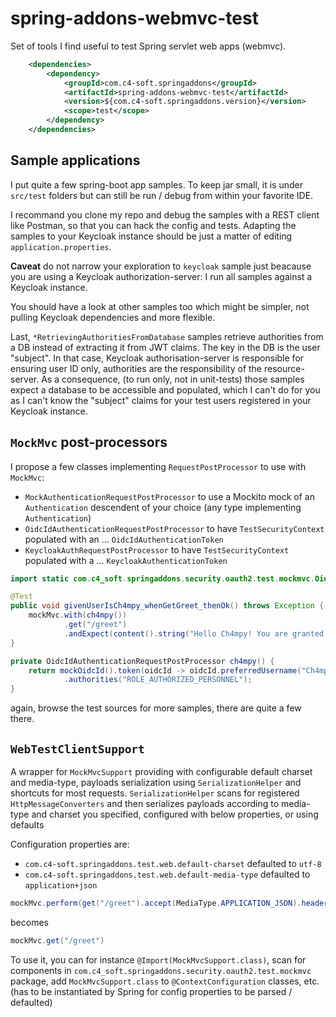 # spring-addons-webmvc-test

Set of tools I find useful to test Spring servlet web apps (webmvc).

```xml
	<dependencies>
		<dependency>
			<groupId>com.c4-soft.springaddons</groupId>
			<artifactId>spring-addons-webmvc-test</artifactId>
			<version>${com.c4-soft.springaddons.version}</version>
			<scope>test</scope>
		</dependency>
	</dependencies>
```

## Sample applications

I put quite a few spring-boot app samples. To keep jar small, it is under `src/test` folders but can still be run / debug from within your favorite IDE.

I recommand you clone my repo and debug the samples with a REST client like Postman, so that you can hack the config and tests.
Adapting the samples to your Keycloak instance should be just a matter of editing `application.properties`.

**Caveat** do not narrow your exploration to `keycloak` sample just beacause you are using a Keycloak authorization-server:
I run all samples against a Keycloak instance.

You should have a look at other samples too which might be simpler, not pulling Keycloak dependencies and more flexible.

Last, `*RetrievingAuthoritiesFromDatabase` samples retrieve authorities from a DB instead of extracting it from JWT claims. The key in the DB is the user "subject".
In that case, Keycloak authorisation-server is responsible for ensuring user ID only, authorities are the responsibility of the resource-server.
As a consequence, (to run only, not in unit-tests) those samples expect a database to be accessible and populated, which I can't do for you
as I can't know the "subject" claims for your test users registered in your Keycloak instance.

## `MockMvc` post-processors

I propose a few classes implementing `RequestPostProcessor` to use with `MockMvc`:

- `MockAuthenticationRequestPostProcessor` to use a Mockito mock of an `Authentication` descendent of your choice (any type implementing `Authentication`)
- `OidcIdAuthenticationRequestPostProcessor` to have `TestSecurityContext` populated with an ... `OidcIdAuthenticationToken`
- `KeycloakAuthRequestPostProcessor` to have `TestSecurityContext` populated with a ... `KeycloakAuthenticationToken`

```java
import static com.c4_soft.springaddons.security.oauth2.test.mockmvc.OidcIdAuthenticationRequestPostProcessor.mockOidcId;

@Test
public void givenUserIsCh4mpy_whenGetGreet_thenOk() throws Exception {
	mockMvc.with(ch4mpy())
			.get("/greet")
			.andExpect(content().string("Hello Ch4mpy! You are granted with [ROLE_AUTHORIZED_PERSONNEL]."));
}

private OidcIdAuthenticationRequestPostProcessor ch4mpy() {
	return mockOidcId().token(oidcId -> oidcId.preferredUsername("Ch4mpy"))
			.authorities("ROLE_AUTHORIZED_PERSONNEL");
}
```

again, browse the test sources for more samples, there are quite a few there.

## `WebTestClientSupport`

A wrapper for `MockMvcSupport` providing with configurable default charset and media-type, payloads serialization using `SerializationHelper` and shortcuts for most requests.
`SerializationHelper` scans for registered `HttpMessageConverters` and then serializes payloads according to media-type and charset you specified, configured with below properties, or using defaults

Configuration properties are:

- `com.c4-soft.springaddons.test.web.default-charset` defaulted to `utf-8`
- `com.c4-soft.springaddons.test.web.default-media-type` defaulted to `application+json`

```java
mockMvc.perform(get("/greet").accept(MediaType.APPLICATION_JSON).header("Accept-Encoding", "UTF-8"))
```

becomes

```java
mockMvc.get("/greet")
```

To use it, you can for instance `@Import(MockMvcSupport.class)`, scan for components in `com.c4_soft.springaddons.security.oauth2.test.mockmvc` package, add `MockMvcSupport.class` to `@ContextConfiguration` classes, etc. (has to be instantiated by Spring for config properties to be parsed / defaulted)
